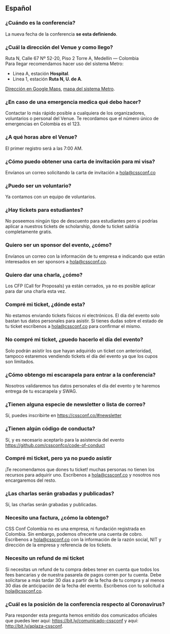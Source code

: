 ## Español

### ¿Cuándo es la conferencia?
La nueva fecha de la conferencia **se esta definiendo**.

### ¿Cuál la dirección del Venue y como llego?
Ruta N, Calle 67 Nº 52-20, Piso 2 Torre A, Medellín — Colombia  
Para llegar recomendamos hacer uso del sistema Metro:
- Linea A, estación **Hospital**.
- Linea 1, estación **Ruta N, U. de A**.  

[Dirección en Google Maps](https://goo.gl/maps/DyWWrXfcHrj551ZK8), [mapa del sistema Metro](https://www.metrodemedellin.gov.co/viajeconnosotros/mapas).

### ¿En caso de una emergencia medica qué debo hacer?
Contactar lo más rápido posible a cualquiera de los organizadores, voluntarios o personal del Venue. Te recordamos que el número único de emergencias en Colombia es el 123.

### ¿A qué horas abre el Venue?
El primer registro será a las 7:00 AM.

### ¿Cómo puedo obtener una carta de invitación para mi visa?
Envíanos un correo solicitando la carta de invitación a hola@cssconf.co

### ¿Puedo ser un voluntario?
Ya contamos con un equipo de voluntarios.

### ¿Hay tickets para estudiantes?
No poseemos ningún tipo de descuento para estudiantes pero si podrías aplicar a nuestros tickets de scholarship, donde tu ticket saldría completamente gratis.

### Quiero ser un sponsor del evento, ¿cómo?
Envíanos un correo con la información de tu empresa e indicando que están interesados en ser sponsors a hola@cssconf.co.

### Quiero dar una charla, ¿cómo?
Los CFP (Call for Proposals) ya están cerrados, ya no es posible aplicar para dar una charla esta vez.

### Compré mi ticket, ¿dónde esta?
No estamos enviando tickets físicos ni electrónicos. El día del evento solo bastan tus datos personales para asistir. Si tienes dudas sobre el estado de tu ticket escríbenos a hola@cssconf.co para confirmar el mismo.

### No compré mi ticket, ¿puedo hacerlo el día del evento?
Solo podrán asistir los que hayan adquirido un ticket con anterioridad, tampoco estaremos vendiendo tickets el día del evento ya que los cupos son limitados.

### ¿Cómo obtengo mi escarapela para entrar a la conferencia?
Nosotros validaremos tus datos personales el día del evento y te haremos entrega de tu escarapela y SWAG.

### ¿Tienen alguna especie de newsletter o lista de correo?
Sí, puedes inscribirte en https://cssconf.co/#newsletter

### ¿Tienen algún código de conducta?
Sí, y es necesario aceptarlo para la asistencia del evento https://github.com/cssconfco/code-of-conduct

### Compré mi ticket, pero ya no puedo asistir
¡Te recomendamos que dones tu ticket! muchas personas no tienen los recursos para adquirir uno. Escríbenos a hola@cssconf.co y nosotros nos encargaremos del resto.

### ¿Las charlas serán grabadas y publicadas?
Sí, las charlas serán grabadas y publicadas.

### Necesito una factura, ¿cómo la obtengo?
CSS Conf Colombia no es una empresa, ni fundación registrada en Colombia. Sin embargo, podemos ofrecerte una cuenta de cobro. Escríbenos a hola@cssconf.co con la información de la razón social, NIT y dirección de la empresa y referencia de los tickets.

### Necesito un refund de mi ticket
Si necesitas un refund de tu compra debes tener en cuenta que todos los fees bancarias y de nuestra pasarela de pagos corren por tu cuenta. Debe solicitarse a más tardar 30 días a partir de la fecha de tu compra y al menos 30 días de anticipación de la fecha del evento. Escríbenos con tu solicitud a hola@cssconf.co.

### ¿Cuál es la posición de la conferencia respecto al Coronavirus?
Para responder esta pregunta hemos emitido dos comunicados oficiales que puedes leer aquí: https://bit.ly/comunicado-cssconf y aquí: http://bit.ly/aplaza-cssconf.
